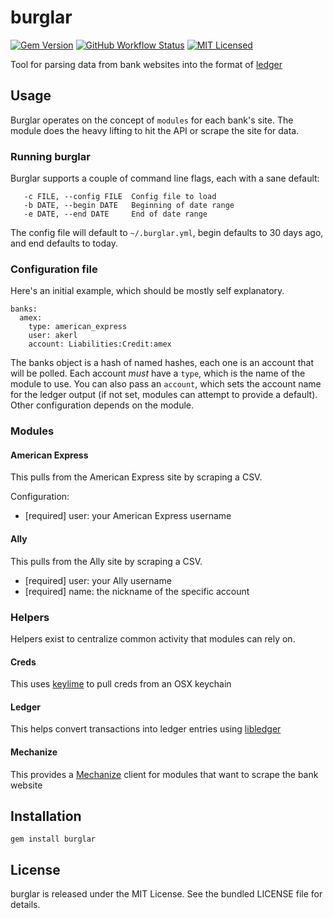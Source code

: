 burglar
=========

[![Gem Version](https://img.shields.io/gem/v/burglar.svg)](https://rubygems.org/gems/burglar)
[![GitHub Workflow Status](https://img.shields.io/github/actions/workflow/status/akerl/burglar/build.yml?branch=main)](https://github.com/akerl/burglar/actions)
[![MIT Licensed](https://img.shields.io/badge/license-MIT-green.svg)](https://tldrlegal.com/license/mit-license)

Tool for parsing data from bank websites into the format of [ledger](http://ledger-cli.org/)

## Usage

Burglar operates on the concept of `modules` for each bank's site. The module does the heavy lifting to hit the API or scrape the site for data.

### Running burglar

Burglar supports a couple of command line flags, each with a sane default:

```
   -c FILE, --config FILE  Config file to load
   -b DATE, --begin DATE   Beginning of date range
   -e DATE, --end DATE     End of date range
```

The config file will default to `~/.burglar.yml`, begin defaults to 30 days ago, and end defaults to today.

### Configuration file

Here's an initial example, which should be mostly self explanatory.

```
banks:
  amex:
    type: american_express
    user: akerl
    account: Liabilities:Credit:amex
```

The banks object is a hash of named hashes, each one is an account that will be polled. Each account *must* have a `type`, which is the name of the module to use. You can also pass an `account`, which sets the account name for the ledger output (if not set, modules can attempt to provide a default). Other configuration depends on the module.

### Modules

#### American Express

This pulls from the American Express site by scraping a CSV.

Configuration:

* [required] user: your American Express username

#### Ally

This pulls from the Ally site by scraping a CSV.

* [required] user: your Ally username
* [required] name: the nickname of the specific account

### Helpers

Helpers exist to centralize common activity that modules can rely on.

#### Creds

This uses [keylime](https://github.com/akerl/keylime) to pull creds from an OSX keychain

#### Ledger

This helps convert transactions into ledger entries using [libledger](https://github.com/akerl/libledger)

#### Mechanize

This provides a [Mechanize](https://github.com/sparklemotion/mechanize) client for modules that want to scrape the bank website

## Installation

    gem install burglar

## License

burglar is released under the MIT License. See the bundled LICENSE file for details.

